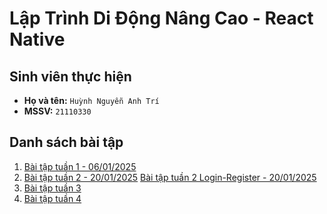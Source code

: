 # Lập Trình Di Động Nâng Cao - React Native

## Sinh viên thực hiện

- **Họ và tên:** `Huỳnh Nguyễn Anh Trí`
- **MSSV:** `21110330`

## Danh sách bài tập

1. [Bài tập tuần 1 - 06/01/2025](https://github.com/TrisAnh/AnhTri_LTD-NC)
2. [Bài tập tuần 2 - 20/01/2025](https://github.com/TrisAnh/AnhTri_LTD-NC)
   [Bài tập tuần 2 Login-Register - 20/01/2025](https://github.com/TrisAnh/FE_ReactNative_Proj/tree/c5876cdc27a41a03af3db30900ca6dd00a7fa75c)
3. [Bài tập tuần 3 ](https://github.com/TrisAnh/FE_ReactNative_Proj/tree/34d70ccfecdc1551c650930668f19b57295e4dfc)
4. [Bài tập tuần 4 ](https://github.com/TrisAnh/FE_ReactNative_Proj/tree/cc10a39fb7a49abe3bd724aa782c3bbda4aac152)

